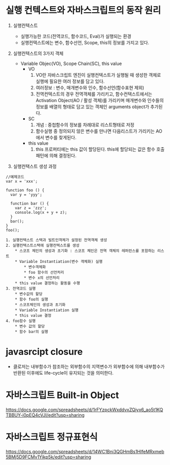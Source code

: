 # 실행 컨텍스트와 자바스크립트의 동작 원리

1. 실행컨텍스트
    * 실행가능한 코드(전역코드, 함수코드, Eval)가 실행되는 환경
    * 실행컨택스트에는 변수, 함수선언, Scope, this의 정보를 가지고 있다.
1. 실행컨텍스트의 3가지 객체
    * Variable Objec(VO),  Scope Chain(SC), this value
        * VO
            1. VO란 자바스크립트 엔진이 실행컨텍스트가 실행될 때 생성한 객체로 실행에 필요한 여러 정보를 담고 있다.
            1. 여러정보 : 변수, 매개변수와 인수, 함수선언(함수표현 제외)
            1. 전역컨텍스트의 경우 전역객체를 가리키고, 함수컨텍스트에서는 Activation Object(AO / 활성 객체)를 가리키며 매개변수와 인수들의 정보를 배열의 형태로 담고 있는 객체인 arguments object가 추가된다.
        * SC
            1. 개념 : 중첩함수의 정보를 차례대로 리스트형태로 저정
            1. 함수실행 중 정의되지 않은 변수를 만나면 다음리스트가 가리키는 AO에서 변수를 찾게된다.
        * this value
            1. this 프로퍼티에는 this 값이 할당된다. this에 할당되는 값은 함수 호출 패턴에 의해 결정된다.

1. 실행컨택스트 생성 과정
```
//예제코드
var x = 'xxx';

function foo () {
  var y = 'yyy';

  function bar () {
    var z = 'zzz';
    console.log(x + y + z);
  }
  bar();
}
foo();
```
    1. 실행컨텍스트 스택과 빌트인객체가 설정된 전역객체 생성
    2. 실행컨텍스트스택에 실행컨텍스트를 생성
        * 스코프 체인의 생성과 초기화 : 스코프 체인은 전역 객체의 레퍼런스를 포함하는 리스트
        * Variable Instantiation(변수 객체화) 실행
            * 변수객체화
            * foo 함수의 선언처리
            * 변수 x의 선언처리
        * this value 결정하는 활동을 수행
    3. 전역코드 실행
        * 변수값의 할당
        * 함수 foo의 실행
        * 스코프체인의 생성과 초기화
        * Variable Instantiation 실행
        * this value 결정
    4. foo함수 실행
        * 변수 값의 할당
        * 함수 bar의 실행

# javasrcipt closure

* 클로저는 내부함수가 참조하는 외부함수의 지역변수가 외부함수에 의해 내부함수가 반환된 이후에도 life-cycle이 유지되는 것을 의미한다.



# 자바스크립트 Built-in Object
https://docs.google.com/spreadsheets/d/1rFYzpckWxddvxZQjyx6_ao5t1KQTBBUY-i0pEQ4cVJI/edit?usp=sharing

# 자바스크립트 정규표현식
https://docs.google.com/spreadsheets/d/14WC1Bni3QGHmBs1HIfeMRxmeb5BMj5D9FCMv1Yikp5k/edit?usp=sharing